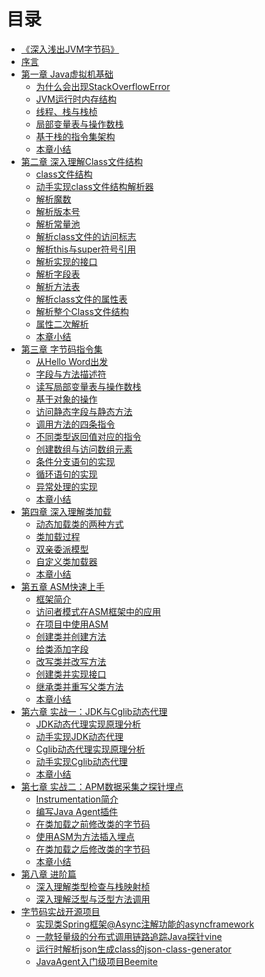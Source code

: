 # 目录

* [《深入浅出JVM字节码》](README.md)
* [序言](xuyan.md)
* [第一章 Java虚拟机基础](chapter01/README.md)
  * [为什么会出现StackOverflowError](chapter01/01.md)
  * [JVM运行时内存结构](chapter01/02.md)
  * [线程、栈与栈桢](chapter01/03.md)
  * [局部变量表与操作数栈](chapter01/04.md)
  * [基于栈的指令集架构](chapter01/05.md)
  * [本章小结](chapter01/06.md)
* [第二章 深入理解Class文件结构](chapter02/README.md)
  * [class文件结构](chapter02/00.md)
  * [动手实现class文件结构解析器](chapter02/01.md)
  * [解析魔数](chapter02/02.md)
  * [解析版本号](chapter02/03.md)
  * [解析常量池](chapter02/04.md)
  * [解析class文件的访问标志](chapter02/05.md)
  * [解析this与super符号引用](chapter02/06.md)
  * [解析实现的接口](chapter02/07.md)
  * [解析字段表](chapter02/08.md)
  * [解析方法表](chapter02/09.md)
  * [解析class文件的属性表](chapter02/10.md)
  * [解析整个Class文件结构](chapter02/11.md)
  * [属性二次解析](chapter02/12.md)
  * [本章小结](chapter02/13.md)
* [第三章 字节码指令集]()
  * [从Hello Word出发]()
  * [字段与方法描述符]()
  * [读写局部变量表与操作数栈]()
  * [基于对象的操作]()
  * [访问静态字段与静态方法]()
  * [调用方法的四条指令]()
  * [不同类型返回值对应的指令]()
  * [创建数组与访问数组元素]()
  * [条件分支语句的实现]()
  * [循环语句的实现]()
  * [异常处理的实现]()
  * [本章小结]()
* [第四章 深入理解类加载](chapter04/README.md)
  * [动态加载类的两种方式](chapter04/01.md)
  * [类加载过程](chapter04/02.md)
  * [双亲委派模型](chapter04/03.md)
  * [自定义类加载器](chapter04/04.md)
  * [本章小结](chapter04/05.md)
* [第五章 ASM快速上手]()
  * [框架简介]()
  * [访问者模式在ASM框架中的应用]()
  * [在项目中使用ASM]()
  * [创建类并创建方法]()
  * [给类添加字段]()
  * [改写类并改写方法]()
  * [创建类并实现接口]()
  * [继承类并重写父类方法]()
  * [本章小结]()
* [第六章 实战一：JDK与Cglib动态代理]()
  * [JDK动态代理实现原理分析]()
  * [动手实现JDK动态代理]()
  * [Cglib动态代理实现原理分析]()
  * [动手实现Cglib动态代理]()
  * [本章小结]()
* [第七章 实战二：APM数据采集之探针埋点]()
  * [Instrumentation简介]()
  * [编写Java Agent插件]()
  * [在类加载之前修改类的字节码]()
  * [使用ASM为方法插入埋点]()
  * [在类加载之后修改类的字节码]()
  * [本章小结]()
* [第八章 进阶篇]()
  * [深入理解类型检查与栈映射桢]()
  * [深入理解泛型与泛型方法调用]()
* [字节码实战开源项目](opensourceprojects/README.md)
  * [实现类Spring框架@Async注解功能的asyncframework](opensourceprojects/asyncframework.md)
  * [一款轻量级的分布式调用链路追踪Java探针vine](opensourceprojects/vine.md)
  * [运行时解析json生成class的json-class-generator](opensourceprojects/jcg.md)
  * [JavaAgent入门级项目Beemite](opensourceprojects/beemite.md)


